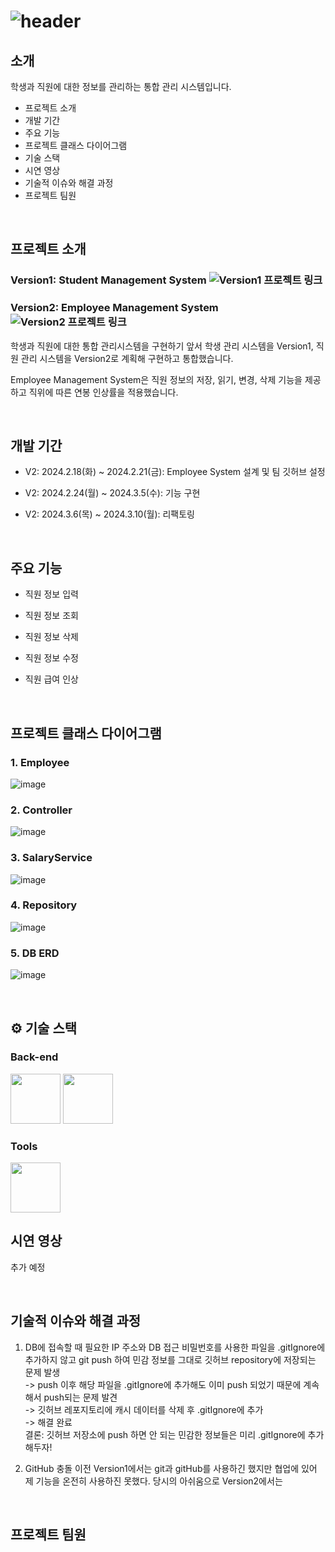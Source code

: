 # ![header](https://capsule-render.vercel.app/api?type=venom&color=0:5C258D,100:4389A2&height=300&section=header&text=Management%20Sysetem&fontColor=black&fontSize=50&stroke=5C258D&strokeWidth=1)

</div> 

## 소개
학생과 직원에 대한 정보를 관리하는 통합 관리 시스템입니다. 

- 프로젝트 소개
- 개발 기간
- 주요 기능
- 프로젝트 클래스 다이어그램
- 기술 스택
- 시연 영상
- 기술적 이슈와 해결 과정
- 프로젝트 팀원

<br>

## 프로젝트 소개 

### Version1: Student Management System  ![Version1 프로젝트 링크](https://github.com/Cmk1031/student_program)

### Version2: Employee Management System ![Version2 프로젝트 링크](https://github.com/Cmk1031/managements_program)

학생과 직원에 대한 통합 관리시스템을 구현하기 앞서 학생 관리 시스템을 Version1, 직원 관리 시스템을 Version2로 계획해 구현하고 통합했습니다. 

Employee Management System은 직원 정보의 저장, 읽기, 변경, 삭제 기능을 제공하고 직위에 따른 연봉 인상률을 적용했습니다. 

<br>

## 개발 기간
- V2: 2024.2.18(화) ~ 2024.2.21(금): Employee System 설계 및 팀 깃허브 설정

- V2: 2024.2.24(월) ~ 2024.3.5(수): 기능 구현

- V2: 2024.3.6(목) ~ 2024.3.10(월): 리팩토링

<br>

## 주요 기능

- 직원 정보 입력

- 직원 정보 조회

- 직원 정보 삭제

- 직원 정보 수정

- 직원 급여 인상

<br>

## 프로젝트 클래스 다이어그램
### 1. Employee

![image](https://github.com/user-attachments/assets/9023c2b8-3111-48ce-9828-811e786c085d)

### 2. Controller

![image](https://github.com/user-attachments/assets/ff7c7b74-c13d-4e7f-a9ce-a7e261cfe12c)

### 3. SalaryService

![image](https://github.com/user-attachments/assets/46a4cfc7-ba1c-4e94-9bf7-c075dbccd8a0)

### 4. Repository

![image](https://github.com/user-attachments/assets/7739ee3a-5e3d-4c63-86bb-d041b7214c02)

### 5. DB ERD

![image](https://github.com/user-attachments/assets/b47e9455-b64b-47be-a719-ceacd5953cfb)

<br>


## ⚙ 기술 스택

### Back-end
<div>
<img src="https://github.com/yewon-Noh/readme-template/blob/main/skills/Java.png?raw=true" width="80">
<img src="https://github.com/yewon-Noh/readme-template/blob/main/skills/Mysql.png?raw=true" width="80">

</div>

### Tools
<div>
<img src="https://github.com/yewon-Noh/readme-template/blob/main/skills/Github.png?raw=true" width="80">

<br />

## 시연 영상

추가 예정

<br>

## 기술적 이슈와 해결 과정 

1. DB에 접속할 때 필요한 IP 주소와 DB 접근 비밀번호를 사용한 파일을 .gitIgnore에 추가하지 않고 git push 하여 민감 정보를 그대로 깃허브 repository에 저장되는 문제 발생 <br>
-> push 이후 해당 파일을 .gitIgnore에 추가해도 이미 push 되었기 때문에 계속해서 push되는 문제 발견 <br>
-> 깃허브 레포지토리에 캐시 데이터를 삭제 후 .gitIgnore에 추가 <br>
-> 해결 완료 <br>
결론: 깃허브 저장소에 push 하면 안 되는 민감한 정보들은 미리 .gitIgnore에 추가해두자!

2. GitHub 충돌
이전 Version1에서는 git과 gitHub를 사용하긴 했지만 협업에 있어 제 기능을 온전히 사용하진 못했다. 당시의 아쉬움으로 Version2에서는 

   

<br>

## 프로젝트 팀원 








